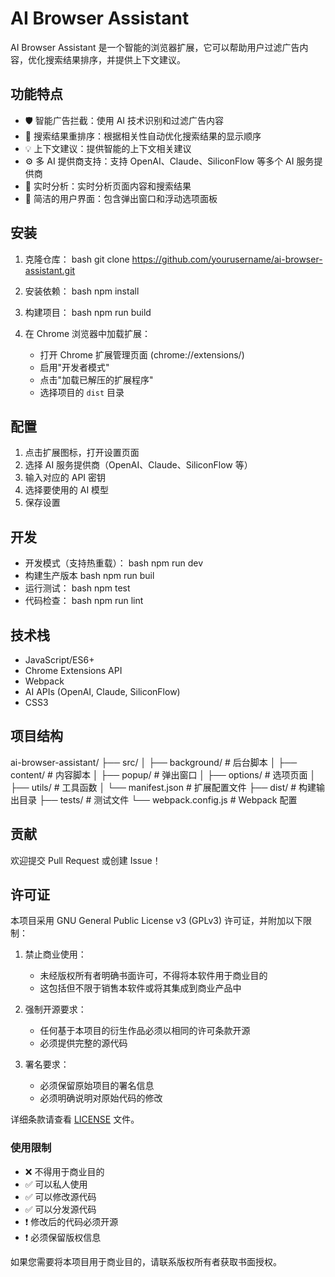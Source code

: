 # AI Browser Assistant

AI Browser Assistant 是一个智能的浏览器扩展，它可以帮助用户过滤广告内容，优化搜索结果排序，并提供上下文建议。

## 功能特点

- 🛡️ 智能广告拦截：使用 AI 技术识别和过滤广告内容
- 🔄 搜索结果重排序：根据相关性自动优化搜索结果的显示顺序
- 💡 上下文建议：提供智能的上下文相关建议
- ⚙️ 多 AI 提供商支持：支持 OpenAI、Claude、SiliconFlow 等多个 AI 服务提供商
- 🎯 实时分析：实时分析页面内容和搜索结果
- 🎨 简洁的用户界面：包含弹出窗口和浮动选项面板

## 安装

1. 克隆仓库：
bash
git clone https://github.com/yourusername/ai-browser-assistant.git

2. 安装依赖：
bash
npm install
3. 构建项目：
bash
npm run build

4. 在 Chrome 浏览器中加载扩展：
   - 打开 Chrome 扩展管理页面 (chrome://extensions/)
   - 启用"开发者模式"
   - 点击"加载已解压的扩展程序"
   - 选择项目的 `dist` 目录

## 配置

1. 点击扩展图标，打开设置页面
2. 选择 AI 服务提供商（OpenAI、Claude、SiliconFlow 等）
3. 输入对应的 API 密钥
4. 选择要使用的 AI 模型
5. 保存设置

## 开发

- 开发模式（支持热重载）：
bash
npm run dev
- 构建生产版本
bash
npm run buil
- 运行测试：
bash
npm test
- 代码检查：
bash
npm run lint

## 技术栈

- JavaScript/ES6+
- Chrome Extensions API
- Webpack
- AI APIs (OpenAI, Claude, SiliconFlow)
- CSS3

## 项目结构
ai-browser-assistant/
├── src/
│ ├── background/ # 后台脚本
│ ├── content/ # 内容脚本
│ ├── popup/ # 弹出窗口
│ ├── options/ # 选项页面
│ ├── utils/ # 工具函数
│ └── manifest.json # 扩展配置文件
├── dist/ # 构建输出目录
├── tests/ # 测试文件
└── webpack.config.js # Webpack 配置

## 贡献

欢迎提交 Pull Request 或创建 Issue！

## 许可证

本项目采用 GNU General Public License v3 (GPLv3) 许可证，并附加以下限制：

1. 禁止商业使用：
   - 未经版权所有者明确书面许可，不得将本软件用于商业目的
   - 这包括但不限于销售本软件或将其集成到商业产品中

2. 强制开源要求：
   - 任何基于本项目的衍生作品必须以相同的许可条款开源
   - 必须提供完整的源代码

3. 署名要求：
   - 必须保留原始项目的署名信息
   - 必须明确说明对原始代码的修改

详细条款请查看 [LICENSE](LICENSE) 文件。

### 使用限制

- ❌ 不得用于商业目的
- ✅ 可以私人使用
- ✅ 可以修改源代码
- ✅ 可以分发源代码
- ❗ 修改后的代码必须开源
- ❗ 必须保留版权信息

如果您需要将本项目用于商业目的，请联系版权所有者获取书面授权。